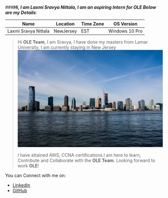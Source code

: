 ###_**Hi, I am Laxmi Sravya Nittala, I am an aspiring Intern for OLE Below are my Details**_:

|Name | Location | Time Zone | OS Version|
|------|-----------|--------|------------|
|Laxmi Sravya Nittala| NewJersey | EST | Windows 10 Pro|

 
 >Hi **OLE Team**, I am Sravya, I have done my masters from Lamar University, I am currently staying in New Jersey
 >![New Jersey][NewJersey]
 >
 >I have attained AWS, CCNA certifications.I am here to learn, Contribute and Collaborate with the **OLE Team**. Looking forward to work **OLE**!
 
 You can Connect with me on:
 * [LinkedIn](https://www.linkedin.com/in/sravya-nl-18147217a/) 
 * [GitHub](https://github.com/sravya71)
 

[NewJersey]:https://github.com/sravya71/Sravya.treehouses.github.io/blob/Branch-sravya-new-branch/images/New_Jersey_skyline.jpg
